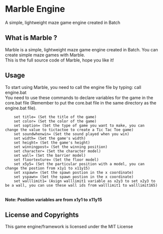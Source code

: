 # Marble Engine
A simple, lightweight maze game engine created in Batch

## What is Marble ?
Marble is a simple, lightweight maze game engine created in Batch. You can create simple maze games with Marble.
<br/>
This is the full source code of Marble, hope you like it!

## Usage
To start using Marble, you need to call the engine file by typing:
    call engine.bat
<br/>
You need to use these commands to declare variables for the game in the core.bat file (Remember to put the core.bat file in the same directory as the engine.bat file).
<br/>

        set title= (Set the title of the game)
        set color= (Set the color of the game)
        set soption= (Set the type of game you want to make, you can change the value to tictactoe to create a Tic Tac Toe game)
        set soundwhenwin= (Set the sound played when you win)
        set width= (Set the game's width)
        set height= (Set the game's height)
        set winningpost= (Set the winning position)
        set character= (Set the character model)  
        set wall= (Set the barrier model)
        set floortexture= (Set the floor model)
        set x5y5= (Set the particular position with a model, you can change the postion from x1y1 to x11y15)
        set xspawn= (Set the spawn postion in the x coordinate)
        set yspawn= (Set the spawn postion in the x coordinate)
        set walllimit1= (Asign walllimit1 variable as x2y3 to set x2y3 to be a wall, you can use these wall ids from walllimit1 to walllimit165)
        
<br/>
<b>Note: Position variables are from x1y1 to x11y15</b>

## License and Copyrights
This game engine/framework is licensed under the MIT License
